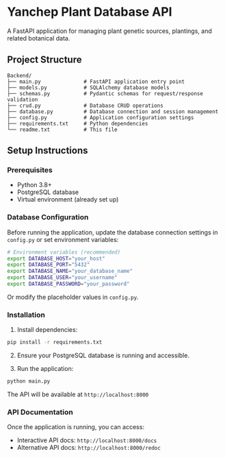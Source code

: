# Yanchep Plant Database API

A FastAPI application for managing plant genetic sources, plantings, and related botanical data.

## Project Structure

```
Backend/
├── main.py              # FastAPI application entry point
├── models.py            # SQLAlchemy database models
├── schemas.py           # Pydantic schemas for request/response validation
├── crud.py              # Database CRUD operations
├── database.py          # Database connection and session management
├── config.py            # Application configuration settings
├── requirements.txt     # Python dependencies
└── readme.txt           # This file
```

## Setup Instructions

### Prerequisites
- Python 3.8+
- PostgreSQL database
- Virtual environment (already set up)

### Database Configuration

Before running the application, update the database connection settings in `config.py` or set environment variables:

```bash
# Environment variables (recommended)
export DATABASE_HOST="your_host"
export DATABASE_PORT="5432"
export DATABASE_NAME="your_database_name"
export DATABASE_USER="your_username"
export DATABASE_PASSWORD="your_password"
```

Or modify the placeholder values in `config.py`.

### Installation

1. Install dependencies:
```bash
pip install -r requirements.txt
```

2. Ensure your PostgreSQL database is running and accessible.

3. Run the application:
```bash
python main.py
```

The API will be available at `http://localhost:8000`

### API Documentation

Once the application is running, you can access:
- Interactive API docs: `http://localhost:8000/docs`
- Alternative API docs: `http://localhost:8000/redoc`